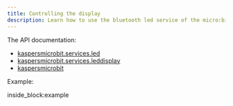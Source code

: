 ```yaml
---
title: Controlling the display
description: Learn how to use the bluetooth led service of the micro:bit from python (by example)
---
```


The API documentation: 

- [kaspersmicrobit.services.led](reference/services/led.md)
- [kaspersmicrobit.services.leddisplay](reference/services/leddisplay.md)
- [kaspersmicrobit](reference/kaspersmicrobit.md)

Example:

<!--codeinclude-->
[](../examples/microbit-led.py) inside_block:example
<!--/codeinclude-->
